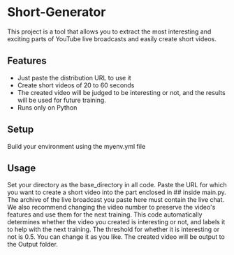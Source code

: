 # Short-Generator

This project is a tool that allows you to extract the most interesting and exciting parts of YouTube live broadcasts and easily create short videos.

## Features

- Just paste the distribution URL to use it
- Create short videos of 20 to 60 seconds
- The created video will be judged to be interesting or not, and the results will be used for future training.
- Runs only on Python

## Setup

Build your environment using the myenv.yml file

## Usage

Set your directory as the base_directory in all code.
Paste the URL for which you want to create a short video into the part enclosed in ## inside main.py. The archive of the live broadcast you paste here must contain the live chat. We also recommend changing the video number to preserve the video's features and use them for the next training.
This code automatically determines whether the video you created is interesting or not, and labels it to help with the next training. The threshold for whether it is interesting or not is 0.5. You can change it as you like.
The created video will be output to the Output folder.
